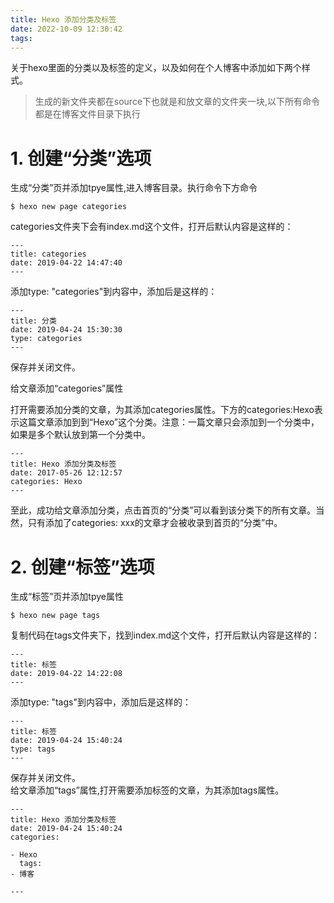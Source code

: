 ```yaml
---
title: Hexo 添加分类及标签
date: 2022-10-09 12:30:42
tags:
---
```


关于hexo里面的分类以及标签的定义，以及如何在个人博客中添加如下两个样式。

<!--more-->

> 生成的新文件夹都在source下也就是和放文章的文件夹一块,以下所有命令都是在博客文件目录下执行

# 1. 创建“分类”选项

生成“分类”页并添加tpye属性,进入博客目录。执行命令下方命令

~~~
$ hexo new page categories
~~~

categories文件夹下会有index.md这个文件，打开后默认内容是这样的：

~~~
---
title: categories
date: 2019-04-22 14:47:40
---
~~~

添加type: "categories"到内容中，添加后是这样的：

~~~
---
title: 分类
date: 2019-04-24 15:30:30
type: categories
---
~~~

保存并关闭文件。

给文章添加“categories”属性

打开需要添加分类的文章，为其添加categories属性。下方的categories:Hexo表示这篇文章添加到到“Hexo”这个分类。注意：一篇文章只会添加到一个分类中，如果是多个默认放到第一个分类中。

~~~
---
title: Hexo 添加分类及标签
date: 2017-05-26 12:12:57
categories: Hexo
---
~~~

至此，成功给文章添加分类，点击首页的“分类”可以看到该分类下的所有文章。当然，只有添加了categories: xxx的文章才会被收录到首页的“分类”中。

# 2. 创建“标签”选项

生成“标签”页并添加tpye属性

~~~ 
$ hexo new page tags
~~~  

复制代码在tags文件夹下，找到index.md这个文件，打开后默认内容是这样的：

~~~
---
title: 标签
date: 2019-04-22 14:22:08
---
~~~  

添加type: "tags"到内容中，添加后是这样的：

~~~
---
title: 标签
date: 2019-04-24 15:40:24
type: tags
---
~~~

保存并关闭文件。  
给文章添加“tags”属性,打开需要添加标签的文章，为其添加tags属性。

~~~
---
title: Hexo 添加分类及标签
date: 2019-04-24 15:40:24
categories:

- Hexo
  tags:
- 博客

---
~~~
